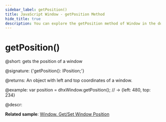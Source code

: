 ```yaml
---
sidebar_label: getPosition()
title: JavaScript Window - getPosition Method 
hide_title: true
description: You can explore the getPosition method of Window in the documentation of the DHTMLX JavaScript UI library. Browse developer guides and API reference, try out code examples and live demos, and download a free 30-day evaluation version of DHTMLX Suite 7.
---
```

 
# getPosition()

@short: gets the position of a window

@signature: {'getPosition(): IPosition;'}

@returns:
An object with left and top coordinates of a window.

@example:
var position = dhxWindow.getPosition(); // -> {left: 480, top: 234}

@descr:

**Related sample**: [Window. Get/Set Window Position](https://snippet.dhtmlx.com/hc3ronrk)

[comment]: # (@relatedapi: window/api/window_setposition_method.md)

[comment]: # (@related:window/usage.md#positioning-window)
